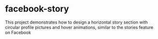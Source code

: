# facebook-story
This project demonstrates how to design a horizontal story section with circular profile pictures and hover animations, similar to the stories feature on Facebook
